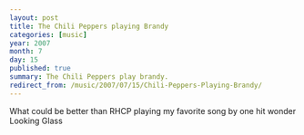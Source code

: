 ```yaml
---
layout: post
title: The Chili Peppers playing Brandy
categories: [music]
year: 2007
month: 7
day: 15
published: true
summary: The Chili Peppers play brandy.
redirect_from: /music/2007/07/15/Chili-Peppers-Playing-Brandy/
---
```


What could be better than RHCP playing my favorite song by one hit wonder Looking Glass

<object height="350" width="425">
  <param name="movie" value="//www.youtube.com/v/EMzA0g28Ue4"></param>
  <param name="wmode" value="transparent"></param>
  <embed src="//www.youtube.com/v/EMzA0g28Ue4" type="application/x-shockwave-flash" wmode="transparent" width="425" height="350"></embed>
</object>
